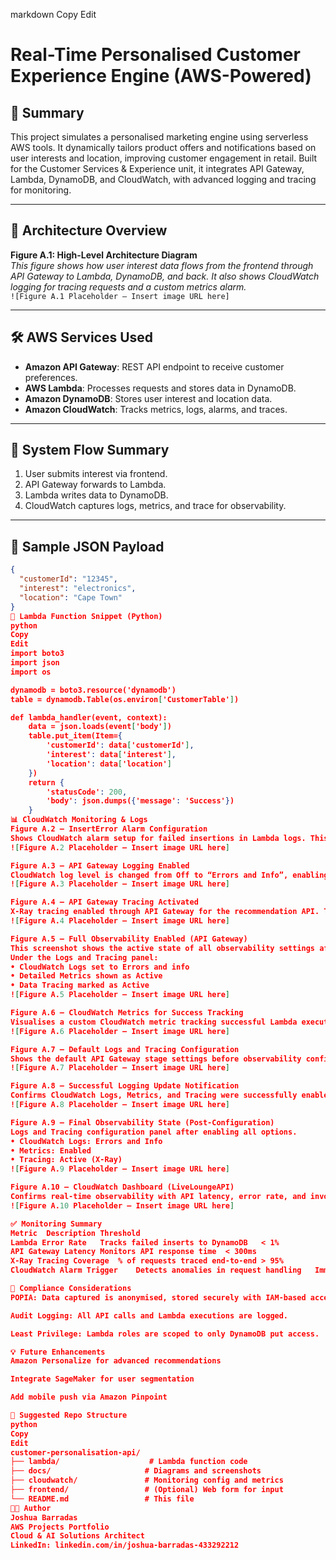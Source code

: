 
markdown
Copy
Edit
# Real-Time Personalised Customer Experience Engine (AWS-Powered)

## 📌 Summary
This project simulates a personalised marketing engine using serverless AWS tools. It dynamically tailors product offers and notifications based on user interests and location, improving customer engagement in retail. Built for the Customer Services & Experience unit, it integrates API Gateway, Lambda, DynamoDB, and CloudWatch, with advanced logging and tracing for monitoring.

---

## 🧠 Architecture Overview

**Figure A.1: High-Level Architecture Diagram**  
*This figure shows how user interest data flows from the frontend through API Gateway to Lambda, DynamoDB, and back. It also shows CloudWatch logging for tracing requests and a custom metrics alarm.*  
`![Figure A.1 Placeholder – Insert image URL here]`

---

## 🛠️ AWS Services Used

- **Amazon API Gateway**: REST API endpoint to receive customer preferences.
- **AWS Lambda**: Processes requests and stores data in DynamoDB.
- **Amazon DynamoDB**: Stores user interest and location data.
- **Amazon CloudWatch**: Tracks metrics, logs, alarms, and traces.

---

## 🔄 System Flow Summary

1. User submits interest via frontend.
2. API Gateway forwards to Lambda.
3. Lambda writes data to DynamoDB.
4. CloudWatch captures logs, metrics, and trace for observability.

---

## 🧪 Sample JSON Payload

```json
{
  "customerId": "12345",
  "interest": "electronics",
  "location": "Cape Town"
}
📂 Lambda Function Snippet (Python)
python
Copy
Edit
import boto3
import json
import os

dynamodb = boto3.resource('dynamodb')
table = dynamodb.Table(os.environ['CustomerTable'])

def lambda_handler(event, context):
    data = json.loads(event['body'])
    table.put_item(Item={
        'customerId': data['customerId'],
        'interest': data['interest'],
        'location': data['location']
    })
    return {
        'statusCode': 200,
        'body': json.dumps({'message': 'Success'})
    }
📊 CloudWatch Monitoring & Logs
Figure A.2 – InsertError Alarm Configuration
Shows CloudWatch alarm setup for failed insertions in Lambda logs. This ensures real-time notification of function errors affecting customer data handling.
![Figure A.2 Placeholder – Insert image URL here]

Figure A.3 – API Gateway Logging Enabled
CloudWatch log level is changed from Off to “Errors and Info”, enabling both success and error logs for all incoming API requests.
![Figure A.3 Placeholder – Insert image URL here]

Figure A.4 – API Gateway Tracing Activated
X-Ray tracing enabled through API Gateway for the recommendation API. This helps track end-to-end request journeys for performance insights.
![Figure A.4 Placeholder – Insert image URL here]

Figure A.5 – Full Observability Enabled (API Gateway)
This screenshot shows the active state of all observability settings after configuration.
Under the Logs and Tracing panel:
• CloudWatch Logs set to Errors and info
• Detailed Metrics shown as Active
• Data Tracing marked as Active
![Figure A.5 Placeholder – Insert image URL here]

Figure A.6 – CloudWatch Metrics for Success Tracking
Visualises a custom CloudWatch metric tracking successful Lambda executions, confirming API health over time.
![Figure A.6 Placeholder – Insert image URL here]

Figure A.7 – Default Logs and Tracing Configuration
Shows the default API Gateway stage settings before observability configuration. Logging, tracing, and metrics are disabled at this stage.
![Figure A.7 Placeholder – Insert image URL here]

Figure A.8 – Successful Logging Update Notification
Confirms CloudWatch Logs, Metrics, and Tracing were successfully enabled for the dev stage of the API Gateway.
![Figure A.8 Placeholder – Insert image URL here]

Figure A.9 – Final Observability State (Post-Configuration)
Logs and Tracing configuration panel after enabling all options.
• CloudWatch Logs: Errors and Info
• Metrics: Enabled
• Tracing: Active (X-Ray)
![Figure A.9 Placeholder – Insert image URL here]

Figure A.10 – CloudWatch Dashboard (LiveLoungeAPI)
Confirms real-time observability with API latency, error rate, and invocation count tracking.
![Figure A.10 Placeholder – Insert image URL here]

✅ Monitoring Summary
Metric	Description	Threshold
Lambda Error Rate	Tracks failed inserts to DynamoDB	< 1%
API Gateway Latency	Monitors API response time	< 300ms
X-Ray Tracing Coverage	% of requests traced end-to-end	> 95%
CloudWatch Alarm Trigger	Detects anomalies in request handling	Immediate

🔐 Compliance Considerations
POPIA: Data captured is anonymised, stored securely with IAM-based access.

Audit Logging: All API calls and Lambda executions are logged.

Least Privilege: Lambda roles are scoped to only DynamoDB put access.

💡 Future Enhancements
Amazon Personalize for advanced recommendations

Integrate SageMaker for user segmentation

Add mobile push via Amazon Pinpoint

📁 Suggested Repo Structure
python
Copy
Edit
customer-personalisation-api/
├── lambda/                    # Lambda function code
├── docs/                     # Diagrams and screenshots
├── cloudwatch/               # Monitoring config and metrics
├── frontend/                 # (Optional) Web form for input
└── README.md                 # This file
🧑‍💻 Author
Joshua Barradas
AWS Projects Portfolio
Cloud & AI Solutions Architect
LinkedIn: linkedin.com/in/joshua-barradas-433292212
